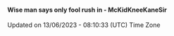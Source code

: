 #### Wise man says only fool rush in - McKidKneeKaneSir
Updated on 13/06/2023 - 08:10:33 (UTC) Time Zone
